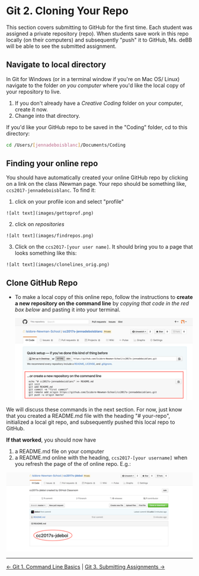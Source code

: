 # Git 2. Cloning Your Repo

This section covers submitting to GitHub for the first time. Each student was assigned a private repository (repo). When students save work in this repo locally (on their computers) and subsequently "push" it to GitHub, Ms. deBB will be able to see the submitted assignment.

## Navigate to local directory

In Git for Windows (or in a terminal window if you're on Mac OS/ Linux) navigate to the folder *on you computer* where you'd like the local copy of your repository to live.

1. If you don't already have a *Creative Coding* folder on your computer, create it now.
2. Change into that directory.

If you'd like your GitHub repo to be saved in the "Coding" folder, cd to this directory:

```bash
cd /Users/[jennadeboisblanc]/Documents/Coding
```

## Finding your online repo

You should have automatically created your online GitHub repo by clicking on a link on the class iNewman page. Your repo should be something like, `ccs2017-jennadeboisblanc`. To find it:

  1. click on your profile icon and select "profile"

    ![alt text](images/gettoprof.png)

  2. click on *repositories*

    ![alt text](images/findrepos.png)

  3. Click on the `ccs2017-[your user name]`. It should bring you to a page that looks something like this:

    ![alt text](images/clonelines_orig.png)


## Clone GitHub Repo

* To make a local copy of this online repo, follow the instructions to **create a new repository on the command line** by *copying that code in the red box below* and pasting it into your terminal.

  ![alt text](images/clonelines.png)


We will discuss these commands in the next section. For now, just know that you created a README.md file with the heading "# your-repo", initialized a local git repo, and subsequently pushed this local repo to GitHub.

**If that worked**, you should now have
1. a README.md file on your computer
2. a README.md online with the heading, `ccs2017-[your username]` when you refresh the page of the of online repo. E.g.:

  ![alt text](images/readmeup.png)


---
[<- Git 1. Command Line Basics](1_commandLine.md) | [Git 3. Submitting Assignments ->](3_submitting.md)
